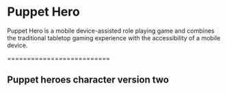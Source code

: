 Puppet Hero
===============

Puppet Hero is a mobile device-assisted role playing game and combines the traditional tabletop gaming experience with the accessibility of a mobile device.

==========================

Puppet heroes character version two
-----------------------------